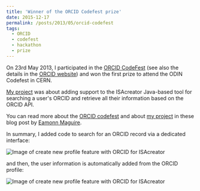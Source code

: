 ```yaml
---
title: 'Winner of the ORCID Codefest prize'
date: 2015-12-17
permalink: /posts/2013/05/orcid-codefest
tags:
  - ORCID
  - codefest
  - hackathon
  - prize
---
```


On 23rd May 2013, I participated in the [ORCID CodeFest](http://www.hackathon.io/orcid) (see also the details in the [ORCID website](https://orcid.org/orcid-outreach-meeting-symposium-and-codefest-may-2013)) and won the first prize to attend the ODIN Codefest in CERN.

[My project](https://www.hackathon.io/isacreator) was about adding support to the ISAcreator Java-based tool for searching a user's ORCID and retrieve all their information based on the ORCID API. 

You can read more about the [ORCID codefest](https://isatools.wordpress.com/2013/05/24/orcid-codefest-2013/) and about [my project](https://isatools.wordpress.com/2013/05/24/alejandras-project-wins-the-orcid-codefest-prize/) in these blog post by [Eamonn Maguire](https://twitter.com/antarcticdesign).

In summary, I added code to search for an ORCID record via a dedicated interface:

![Image of create new profile feature with ORCID for ISAcreator](https://agbeltran.github.com/images/posts/2013-05-23-orcid-codefest/createnewprofile-orcid.png)

and then, the user information is automatically added from the ORCID profile:

![Image of create new profile feature with ORCID for ISAcreator](https://agbeltran.github.com/images/posts/2013-05-23-orcid-codefest/createnewprofile-searchorcid.png)